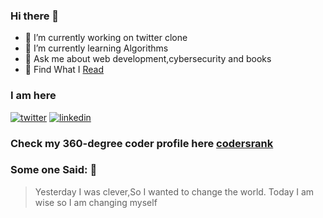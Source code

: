 ### Hi there 👋

- 🔭 I’m currently working on twitter clone
- 🌱 I’m currently learning Algorithms
- 💬 Ask me about web development,cybersecurity and books
- :notebook_with_decorative_cover: Find What I [Read][3]

### I am here

[![twitter](https://img.icons8.com/fluent/48/000000/twitter.png)][1] [![linkedin](https://img.icons8.com/fluent/48/000000/linkedin.png)][2]

### Check my 360-degree coder profile here [codersrank](https://profile.codersrank.io/user/iamsbharti)

[1]: https://twitter.com/saurabhbharti_
[2]: https://www.linkedin.com/in/saurabh-bharti-2ba3018a/
[3]: https://www.goodreads.com/user/show/96913282-saurabh-bharti

### Some one Said: :rocket:

> Yesterday I was clever,So I wanted to change
> the world.
> Today I am wise so I am changing myself
